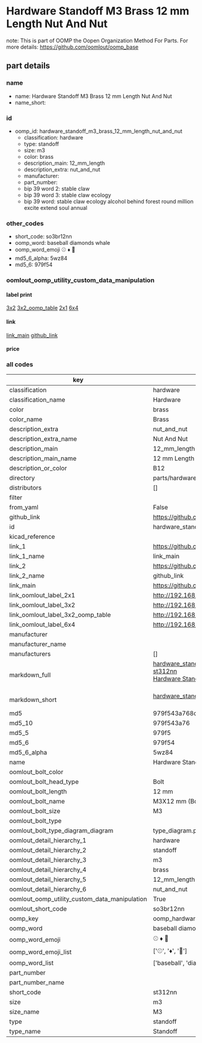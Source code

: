# Hardware Standoff M3 Brass 12 mm Length Nut And Nut  

note: This is part of OOMP the Oopen Organization Method For Parts. For more details: https://github.com/oomlout/oomp_base

##  part details





### name
* name: Hardware Standoff M3 Brass 12 mm Length Nut And Nut
* name_short: 
### id
* oomp_id: hardware_standoff_m3_brass_12_mm_length_nut_and_nut
  * classification: hardware
  * type: standoff
  * size: m3
  * color: brass
  * description_main: 12_mm_length
  * description_extra: nut_and_nut
  * manufacturer: 
  * part_number: 
  * bip 39 word 2: stable claw
  * bip 39 word 3: stable claw ecology
  * bip 39 word: stable claw ecology alcohol behind forest round million excite extend soul annual

### other_codes
* short_code: so3br12nn
* oomp_word: baseball diamonds whale
* oomp_word_emoji :baseball: :diamonds: :whale:
* md5_6_alpha: 5wz84
* md5_6: 979f54






### oomlout_oomp_utility_custom_data_manipulation
#### label print
[3x2](http://192.168.1.245:1112/?label=oomp%205wz84)
[3x2_oomp_table](http://192.168.1.107:1112/?label=oomp%205wz84)
[2x1](http://192.168.1.242:1112/?label=oomp%205wz84)
[6x4](http://192.168.1.55:1112/?label=oomp%205wz84)    

#### link

[link_main](https://github.com/oomlout/oomlout_oomp_current_version_messy/tree/main/parts/hardware_standoff_m3_brass_12_mm_length_nut_and_nut) [github_link](https://github.com/oomlout/oomlout_oomp_part_src/tree/main/parts/hardware_standoff_m3_brass_12_mm_length_nut_and_nut)                             

#### price







### all codes 
| key | value |  
| --- | --- |  
| classification | hardware |  
| classification_name | Hardware |  
| color | brass |  
| color_name | Brass |  
| description_extra | nut_and_nut |  
| description_extra_name | Nut And Nut |  
| description_main | 12_mm_length |  
| description_main_name | 12 mm Length |  
| description_or_color | B12 |  
| directory | parts/hardware_standoff_m3_brass_12_mm_length_nut_and_nut |  
| distributors | [] |  
| filter |  |  
| from_yaml | False |  
| github_link | https://github.com/oomlout/oomlout_oomp_part_src/tree/main/parts/hardware_standoff_m3_brass_12_mm_length_nut_and_nut |  
| id | hardware_standoff_m3_brass_12_mm_length_nut_and_nut |  
| kicad_reference |  |  
| link_1 | https://github.com/oomlout/oomlout_oomp_current_version_messy/tree/main/parts/hardware_standoff_m3_brass_12_mm_length_nut_and_nut |  
| link_1_name | link_main |  
| link_2 | https://github.com/oomlout/oomlout_oomp_part_src/tree/main/parts/hardware_standoff_m3_brass_12_mm_length_nut_and_nut |  
| link_2_name | github_link |  
| link_main | https://github.com/oomlout/oomlout_oomp_current_version_messy/tree/main/parts/hardware_standoff_m3_brass_12_mm_length_nut_and_nut |  
| link_oomlout_label_2x1 | http://192.168.1.242:1112/?label=oomp%205wz84 |  
| link_oomlout_label_3x2 | http://192.168.1.245:1112/?label=oomp%205wz84 |  
| link_oomlout_label_3x2_oomp_table | http://192.168.1.107:1112/?label=oomp%205wz84 |  
| link_oomlout_label_6x4 | http://192.168.1.55:1112/?label=oomp%205wz84 |  
| manufacturer |  |  
| manufacturer_name |  |  
| manufacturers | [] |  
| markdown_full | [hardware_standoff_m3_brass_12_mm_length_nut_and_nut](https://github.com/oomlout/oomlout_oomp_current_version_messy/tree/main/parts/hardware_standoff_m3_brass_12_mm_length_nut_and_nut)<br>[st312nn](https://github.com/oomlout/oomlout_oomp_current_version_messy/tree/main/parts/hardware_standoff_m3_brass_12_mm_length_nut_and_nut)<br>[Hardware Standoff M3 Brass 12 Mm Length Nut And Nut](https://github.com/oomlout/oomlout_oomp_current_version_messy/tree/main/parts/hardware_standoff_m3_brass_12_mm_length_nut_and_nut)<br><br> |  
| markdown_short | [hardware_standoff_m3_brass_12_mm_length_nut_and_nut](https://github.com/oomlout/oomlout_oomp_current_version_messy/tree/main/parts/hardware_standoff_m3_brass_12_mm_length_nut_and_nut)<br><br> |  
| md5 | 979f543a768cb78d6c8a40608c0a869e |  
| md5_10 | 979f543a76 |  
| md5_5 | 979f5 |  
| md5_6 | 979f54 |  
| md5_6_alpha | 5wz84 |  
| name | Hardware Standoff M3 Brass 12 mm Length Nut And Nut |  
| oomlout_bolt_color |  |  
| oomlout_bolt_head_type | Bolt |  
| oomlout_bolt_length | 12 mm |  
| oomlout_bolt_name |  M3X12 mm  (Bolt) |  
| oomlout_bolt_size | M3 |  
| oomlout_bolt_type |  |  
| oomlout_bolt_type_diagram_diagram | type_diagram.png |  
| oomlout_detail_hierarchy_1 | hardware |  
| oomlout_detail_hierarchy_2 | standoff |  
| oomlout_detail_hierarchy_3 | m3 |  
| oomlout_detail_hierarchy_4 | brass |  
| oomlout_detail_hierarchy_5 | 12_mm_length |  
| oomlout_detail_hierarchy_6 | nut_and_nut |  
| oomlout_oomp_utility_custom_data_manipulation | True |  
| oomlout_short_code | so3br12nn |  
| oomp_key | oomp_hardware_standoff_m3_brass_12_mm_length_nut_and_nut |  
| oomp_word | baseball diamonds whale |  
| oomp_word_emoji | :baseball: :diamonds: :whale: |  
| oomp_word_emoji_list | [':baseball:', ':diamonds:', ':whale:'] |  
| oomp_word_list | ['baseball', 'diamonds', 'whale'] |  
| part_number |  |  
| part_number_name |  |  
| short_code | st312nn |  
| size | m3 |  
| size_name | M3 |  
| type | standoff |  
| type_name | Standoff |  

